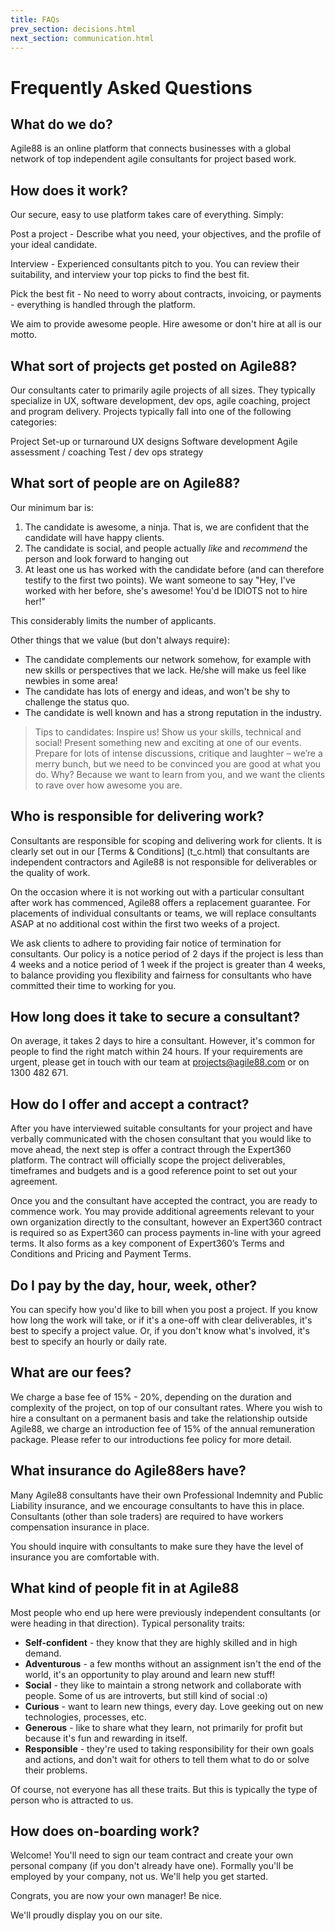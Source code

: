 ```yaml
---
title: FAQs
prev_section: decisions.html
next_section: communication.html
---
```


Frequently Asked Questions
=========================

What do we do?
--------------------------

Agile88 is an online platform that connects businesses with a global network of top independent agile consultants for project based work.

How does it work?
-----------------------------

Our secure, easy to use platform takes care of everything. Simply:

Post a project - Describe what you need, your objectives, and the profile of your ideal candidate.

Interview - Experienced consultants pitch to you. You can review their suitability, and interview your top picks to find the best fit.

Pick the best fit - No need to worry about contracts, invoicing, or payments - everything is handled through the platform.

We aim to provide awesome people. Hire awesome or don't hire at all is our motto.


What sort of projects get posted on Agile88?
----------------

Our consultants cater to primarily agile projects of all sizes. They typically specialize in UX, software development, dev ops, agile coaching, project and program delivery. Projects typically fall into one of the following categories:

Project Set-up or turnaround
UX designs
Software development
Agile assessment / coaching
Test  / dev ops strategy

What sort of people are on Agile88?
----------------

Our minimum bar is:

1.  The candidate is awesome, a ninja. That is, we are confident that the candidate will have happy clients.
2.  The candidate is social, and people actually *like* and *recommend* the person and look forward to hanging out 
3.  At least one us has worked with the candidate before (and can therefore testify to the first two points). We want someone to say "Hey, I've worked with her before, she's awesome! You'd be IDIOTS not to hire her!"

This considerably limits the number of applicants.

Other things that we value (but don't always require):

-   The candidate complements our network somehow, for example with new skills or perspectives that we lack. He/she will make us feel like newbies in some area!
-   The candidate has lots of energy and ideas, and won't be shy to challenge the status quo.
-   The candidate is well known and has a strong reputation in the industry.

> Tips to candidates: Inspire us! Show us your skills, technical and social! Present something new and exciting at one of our events. Prepare for lots of intense discussions, critique and laughter – we’re a merry bunch, but we need to be convinced you are good at what you do. Why? Because we want to learn from you, and we want the clients to rave over how awesome you are.


Who is responsible for delivering work?
-------------------------------

Consultants are responsible for scoping and delivering work for clients. It is clearly set out in our [Terms & Conditions] (t_c.html) that consultants are independent contractors and Agile88 is not responsible for deliverables or the quality of work.

On the occasion where it is not working out with a particular consultant after work has commenced, Agile88 offers a replacement guarantee. For placements of individual consultants or teams, we will replace consultants ASAP at no additional cost within the first two weeks of a project.

We ask clients to adhere to providing fair notice of termination for consultants. Our policy is a notice period of 2 days if the project is less than 4 weeks and a notice period of 1 week if the project is greater than 4 weeks, to balance providing you flexibility and fairness for consultants who have committed their time to working for you.

How long does it take to secure a consultant?
----------------------------------------

On average, it takes 2 days to hire a consultant. However, it's common for people to find the right match within 24 hours. If your requirements are urgent, please get in touch with our team at projects@agile88.com or on 1300 482 671.


How do I offer and accept a contract?
----------------------------------------

After you have interviewed suitable consultants for your project and have verbally communicated with the chosen consultant that you would like to move ahead, the next step is offer a contract through the Expert360 platform. The contract will officially scope the project deliverables, timeframes and budgets and is a good reference point to set out your agreement. 

Once you and the consultant have accepted the contract, you are ready to commence work. You may provide additional agreements relevant to your own organization directly to the consultant, however an Expert360 contract is required so as Expert360 can process payments in-line with your agreed terms. It also forms as a key component of Expert360’s Terms and Conditions and Pricing and Payment Terms.


Do I pay by the day, hour, week, other?
----------------------------------------

You can specify how you'd like to bill when you post a project. If you know how long the work will take, or if it's a one-off with clear deliverables, it's best to specify a project value. Or, if you don't know what's involved, it's best to specify an hourly or daily rate.


What are our fees?
----------------------------------------

We charge a base fee of 15% - 20%, depending on the duration and complexity of the project, on top of our consultant rates. Where you wish to hire a consultant on a permanent basis and take the relationship outside Agile88, we charge an introduction fee of 15% of the annual remuneration package. Please refer to our introductions fee policy for more detail.


What insurance do Agile88ers have?
----------------------------------------

Many Agile88 consultants have their own Professional Indemnity and Public Liability insurance, and we encourage consultants to have this in place. Consultants (other than sole traders) are required to have workers compensation insurance in place.

You should inquire with consultants to make sure they have the level of insurance you are comfortable with.


What kind of people fit in at Agile88
----------------------------------------

Most people who end up here were previously independent consultants (or were heading in that direction). Typical personality traits:

-   **Self-confident** - they know that they are highly skilled and in high demand.
-   **Adventurous** - a few months without an assignment isn't the end of the world, it's an opportunity to play around and learn new stuff!
-   **Social** - they like to maintain a strong network and collaborate with people. Some of us are introverts, but still kind of social :o)
-   **Curious** - want to learn new things, every day. Love geeking out on new technologies, processes, etc.
-   **Generous** - like to share what they learn, not primarily for profit but because it's fun and rewarding in itself.
-   **Responsible** - they're used to taking responsibility for their own goals and actions, and don't wait for others to tell them what to do or solve their problems.

Of course, not everyone has all these traits. But this is typically the type of person who is attracted to us.


How does on-boarding work?
--------------------------

Welcome! You'll need to sign our team contract and create your own personal company (if you don't already have one). Formally you'll be employed by your company, not us. We'll help you get started.

Congrats, you are now your own manager! Be nice.

We'll proudly display you on our site.
